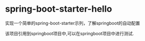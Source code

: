 # spring-boot-starter-hello
实现一个简单的spring-boot-starter示列，了解springboot的自动配置

该项目引用到springboot项目中,可以在springboot项目中进行测试.
